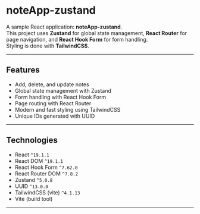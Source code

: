 # noteApp-zustand

A sample React application: **noteApp-zustand**.  
This project uses **Zustand** for global state management, **React Router** for page navigation, and **React Hook Form** for form handling.  
Styling is done with **TailwindCSS**.  

---

## Features

- Add, delete, and update notes
- Global state management with Zustand
- Form handling with React Hook Form
- Page routing with React Router
- Modern and fast styling using TailwindCSS
- Unique IDs generated with UUID

---

## Technologies

- React `^19.1.1`
- React DOM `^19.1.1`
- React Hook Form `^7.62.0`
- React Router DOM `^7.8.2`
- Zustand `^5.0.8`
- UUID `^13.0.0`
- TailwindCSS (vite) `^4.1.13`
- Vite (build tool)

---
